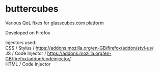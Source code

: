# buttercubes
Various QoL fixes for glasscubes.com platform

Developed on Firefox

Injectors used:  
CSS / Stylus / https://addons.mozilla.org/en-GB/firefox/addon/styl-us/  
JS / Code Injector / https://addons.mozilla.org/en-GB/firefox/addon/codeinjector/  
HTML / Code Injector  
